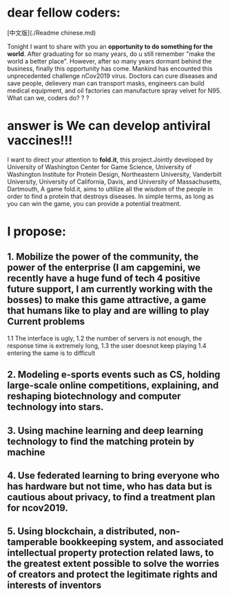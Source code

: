 # dear fellow coders:

[中文版](./Readme chinese.md)

Tonight I want to share with you an **opportunity to do something for the world**. After graduating for so many years, do u still remember "make the world a better place". However, after so many years dormant behind the business, finally this opportunity has come.
Mankind has encounted this unprecedented challenge nCov2019 virus. Doctors can cure diseases and save people, delievery man can transport masks, engineers can build medical equipment, and oil factories can manufacture spray velvet for N95. What can we, coders do? ? ?
# **answer is We can develop antiviral vaccines!!!**
I want to direct your attention to **fold.it**, this project.Jointly developed by University of Washington Center for Game Science, University of Washington Institute for Protein Design, Northeastern University, Vanderbilt University, University of California, Davis, and University of Massachusetts, Dartmouth, A game fold.it, aims to ultilize all the wisdom of the people in order to find a protein that destroys diseases. In simple terms, as long as you can win the game, you can provide a potential treatment.
# I propose: 
## 1. Mobilize **the power of the community, the power of the enterprise** (I am capgemini, we recently have a huge fund of tech 4 positive future support, I am currently working with the bosses) to make this game attractive, a game that humans like to play and are willing to play Current problems 
1.1 The interface is ugly, 1.2 the number of servers is not enough, the response time is extremely long, 1.3 the user doesnot keep playing 1.4 entering the same is to difficult
## 2. Modeling **e-sports events** such as CS, holding large-scale online competitions, explaining, and reshaping biotechnology and computer technology into stars.
## 3. Using **machine learning and deep learning technology** to  find the matching protein by machine
## 4. Use **federated learning** to bring everyone who has hardware but not time, who has data but is cautious about privacy, to find a treatment plan for ncov2019.
## 5. Using **blockchain**, a distributed, non-tamperable bookkeeping system, and associated intellectual property protection related laws, to the greatest extent possible to solve the worries of creators and protect the legitimate rights and interests of inventors